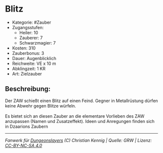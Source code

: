 # Blitz  
- Kategorie: #Zauber  
- Zugangsstufen:  
  - Heiler: 10  
  - Zauberer: 7  
  - Schwarzmagier: 7  
- Kosten: 310  
- Zauberbonus: 3  
- Dauer: Augenblicklich  
- Reichweite: VE x 10 m  
- Abklingzeit: 1 KR  
- Art: Zielzauber     

## Beschreibung:
Der ZAW schießt einen Blitz auf einen Feind. Gegner in Metallrüstung dürfen keine Abwehr gegen Blitze würfeln.<br><br>Es bietet sich an diesen Zauber an die elementare Vorlieben des ZAW anzupassen (Namen und Zusatzeffekt). Ideen und Anregungen finden sich in Dzaarions Zaubern


___
*Fanwerk für [Dungeonslayers](https://www.dungeonslayers.net/) (C) Christian Kennig | Quelle: GRW | Lizenz: [CC-BY-NC-SA 4.0](https://creativecommons.org/licenses/by-nc-sa/4.0/deed.de)*